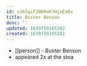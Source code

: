 ```yaml
---
id: nJ65giF38KReK7HjoE40v
title: Buster Benson
desc: ''
updated: 1639759165182
created: 1639759165182
---
```



- [[person]] - Buster Benson
- appeared 2x at the stoa
